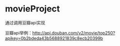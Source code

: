 # movieProject

通过调用豆瓣api实现



豆瓣api举例：http://api.douban.com/v2/movie/top250?apikey=0b2bdeda43b5688921839c8ecb20399b




